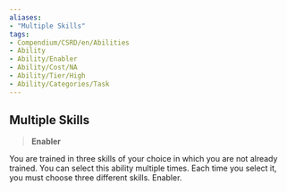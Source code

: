 ```yaml
---
aliases:
- "Multiple Skills"
tags:
- Compendium/CSRD/en/Abilities
- Ability
- Ability/Enabler
- Ability/Cost/NA
- Ability/Tier/High
- Ability/Categories/Task
---
```


  
## Multiple Skills  
>**Enabler**
  
You are trained in three skills of your choice in which you are not already trained. You can select this ability multiple times. Each time you select it, you must choose three different skills. Enabler.